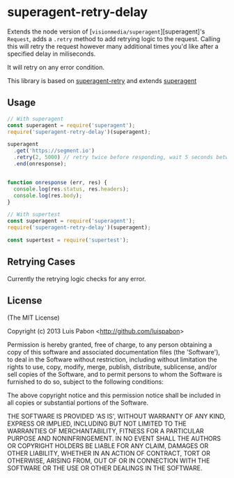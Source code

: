 # superagent-retry-delay

  Extends the node version of [`visionmedia/superagent`][superagent]'s `Request`, adds a `.retry` method to add retrying logic to the request. Calling this will retry the request however many additional times you'd like after a specified delay in miliseconds.

  It will retry on any error condition.

  This library is based on [superagent-retry](https://github.com/segmentio/superagent-retry) and extends [superagent](https://github.com/visionmedia/superagent)

## Usage

```javascript
// With superagent
const superagent = require('superagent');
require('superagent-retry-delay')(superagent);

superagent
  .get('https://segment.io')
  .retry(2, 5000) // retry twice before responding, wait 5 seconds between failures
  .end(onresponse);


function onresponse (err, res) {
  console.log(res.status, res.headers);
  console.log(res.body);
}

```

```javascript
// With supertest
const superagent = require('superagent');
require('superagent-retry-delay')(superagent);

const supertest = require('supertest');
```


## Retrying Cases

  Currently the retrying logic checks for any error.


## License

(The MIT License)

Copyright (c) 2013 Luis Pabon &lt;http://github.com/luispabon&gt;

Permission is hereby granted, free of charge, to any person obtaining
a copy of this software and associated documentation files (the
'Software'), to deal in the Software without restriction, including
without limitation the rights to use, copy, modify, merge, publish,
distribute, sublicense, and/or sell copies of the Software, and to
permit persons to whom the Software is furnished to do so, subject to
the following conditions:

The above copyright notice and this permission notice shall be
included in all copies or substantial portions of the Software.

THE SOFTWARE IS PROVIDED 'AS IS', WITHOUT WARRANTY OF ANY KIND,
EXPRESS OR IMPLIED, INCLUDING BUT NOT LIMITED TO THE WARRANTIES OF
MERCHANTABILITY, FITNESS FOR A PARTICULAR PURPOSE AND NONINFRINGEMENT.
IN NO EVENT SHALL THE AUTHORS OR COPYRIGHT HOLDERS BE LIABLE FOR ANY
CLAIM, DAMAGES OR OTHER LIABILITY, WHETHER IN AN ACTION OF CONTRACT,
TORT OR OTHERWISE, ARISING FROM, OUT OF OR IN CONNECTION WITH THE
SOFTWARE OR THE USE OR OTHER DEALINGS IN THE SOFTWARE.
